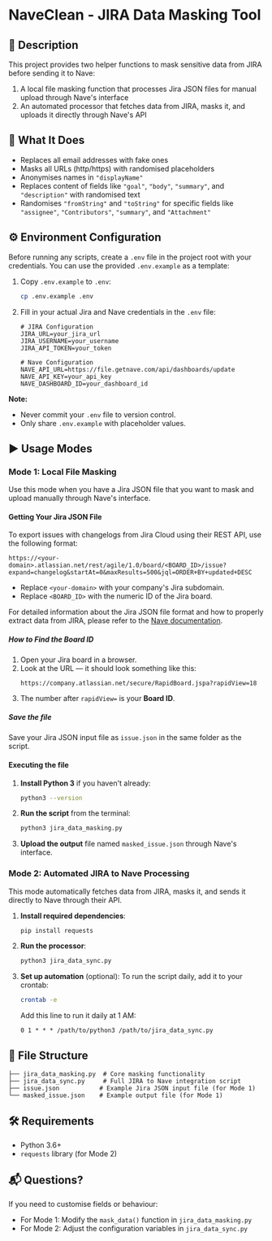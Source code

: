 # NaveClean - JIRA Data Masking Tool

## 📝 Description

This project provides two helper functions to mask sensitive data from JIRA before sending it to Nave:

1. A local file masking function that processes Jira JSON files for manual upload through Nave's interface
2. An automated processor that fetches data from JIRA, masks it, and uploads it directly through Nave's API

## 🔧 What It Does

* Replaces all email addresses with fake ones
* Masks all URLs (http/https) with randomised placeholders
* Anonymises names in `"displayName"`
* Replaces content of fields like `"goal"`, `"body"`, `"summary"`, and `"description"` with randomised text
* Randomises `"fromString"` and `"toString"` for specific fields like `"assignee"`, `"Contributors"`, `"summary"`, and `"Attachment"`

## ⚙️ Environment Configuration

Before running any scripts, create a `.env` file in the project root with your credentials. You can use the provided `.env.example` as a template:

1. Copy `.env.example` to `.env`:
   ```bash
   cp .env.example .env
   ```

2. Fill in your actual Jira and Nave credentials in the `.env` file:
   ```
   # JIRA Configuration
   JIRA_URL=your_jira_url
   JIRA_USERNAME=your_username
   JIRA_API_TOKEN=your_token

   # Nave Configuration
   NAVE_API_URL=https://file.getnave.com/api/dashboards/update
   NAVE_API_KEY=your_api_key
   NAVE_DASHBOARD_ID=your_dashboard_id
   ```

**Note:**
- Never commit your `.env` file to version control.
- Only share `.env.example` with placeholder values.

## ▶️ Usage Modes

### Mode 1: Local File Masking

Use this mode when you have a Jira JSON file that you want to mask and upload manually through Nave's interface.

#### Getting Your Jira JSON File

To export issues with changelogs from Jira Cloud using their REST API, use the following format:

```
https://<your-domain>.atlassian.net/rest/agile/1.0/board/<BOARD_ID>/issue?expand=changelog&startAt=0&maxResults=500&jql=ORDER+BY+updated+DESC
```

* Replace `<your-domain>` with your company's Jira subdomain.
* Replace `<BOARD_ID>` with the numeric ID of the Jira board.

For detailed information about the Jira JSON file format and how to properly extract data from JIRA, please refer to the [Nave documentation](https://getnave.com/blog/loading-data-to-nave/).

##### How to Find the Board ID

1. Open your Jira board in a browser.
2. Look at the URL — it should look something like this:
   ```
   https://company.atlassian.net/secure/RapidBoard.jspa?rapidView=18
   ```
3. The number after `rapidView=` is your **Board ID**.

##### Save the file

Save your Jira JSON input file as `issue.json` in the same folder as the script.

#### Executing the file

1. **Install Python 3** if you haven't already:
   ```bash
   python3 --version
   ```

2. **Run the script** from the terminal:
   ```bash
   python3 jira_data_masking.py
   ```

3. **Upload the output** file named `masked_issue.json` through Nave's interface.

### Mode 2: Automated JIRA to Nave Processing

This mode automatically fetches data from JIRA, masks it, and sends it directly to Nave through their API.

1. **Install required dependencies**:
   ```bash
   pip install requests
   ```

2. **Run the processor**:
   ```bash
   python3 jira_data_sync.py
   ```

3. **Set up automation** (optional):
   To run the script daily, add it to your crontab:
   ```bash
   crontab -e
   ```
   Add this line to run it daily at 1 AM:
   ```
   0 1 * * * /path/to/python3 /path/to/jira_data_sync.py
   ```

## 📂 File Structure

```
├── jira_data_masking.py  # Core masking functionality
├── jira_data_sync.py     # Full JIRA to Nave integration script
├── issue.json           # Example Jira JSON input file (for Mode 1)
└── masked_issue.json    # Example output file (for Mode 1)
```

## 🛠 Requirements

* Python 3.6+
* `requests` library (for Mode 2)

## 📬 Questions?

If you need to customise fields or behaviour:
* For Mode 1: Modify the `mask_data()` function in `jira_data_masking.py`
* For Mode 2: Adjust the configuration variables in `jira_data_sync.py`
